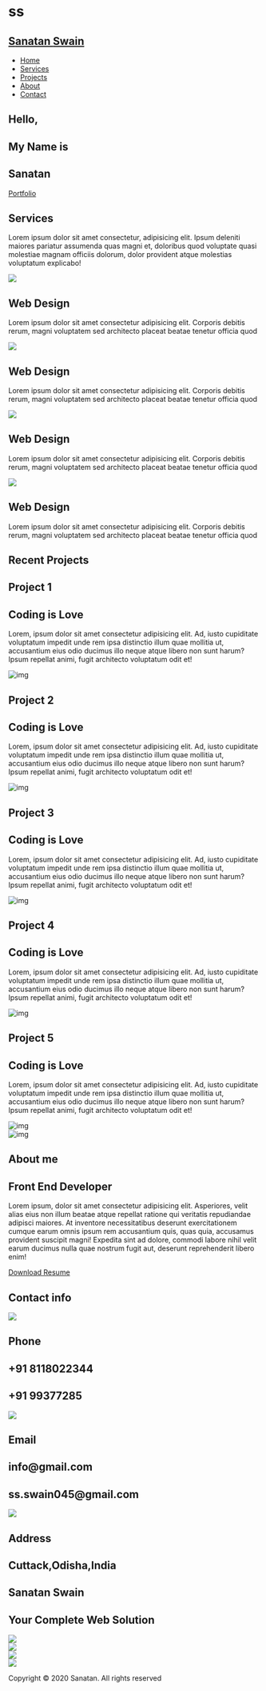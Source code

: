 # ss
<!DOCTYPE html>
<html lang="en">

<head>
  <meta charset="UTF-8">
  <meta name="viewport" content="width=device-width, initial-scale=1.0">
  <link rel="stylesheet" href="style.css">
  <title>My Website</title>
</head>

<body>
  <!-- Header -->
  <section id="header">
    <div class="header container">
      <div class="nav-bar">
        <div class="brand">
          <a href="#hero">
            <h1><span>S</span>anatan <span>S</span>wain</h1>
          </a>
        </div>
        <div class="nav-list">
          <div class="hamburger">
            <div class="bar"></div>
          </div>
          <ul>
            <li><a href="#hero" data-after="Home">Home</a></li>
            <li><a href="#services" data-after="Service">Services</a></li>
            <li><a href="#projects" data-after="Projects">Projects</a></li>
            <li><a href="#about" data-after="About">About</a></li>
            <li><a href="#contact" data-after="Contact">Contact</a></li>
          </ul>
        </div>
      </div>
    </div>
  </section>
  <!-- End Header -->


  <!-- Hero Section  -->
  <section id="hero">
    <div class="hero container">
      <div>
        <h1>Hello, <span></span></h1>
        <h1>My Name is <span></span></h1>
        <h1>Sanatan <span></span></h1>
        <a href="#projects" type="button" class="cta">Portfolio</a>
      </div>
    </div>
  </section>
  <!-- End Hero Section  -->

  <!-- Service Section -->
  <section id="services">
    <div class="services container">
      <div class="service-top">
        <h1 class="section-title">Serv<span>i</span>ces</h1>
        <p>Lorem ipsum dolor sit amet consectetur, adipisicing elit. Ipsum deleniti maiores pariatur assumenda quas
          magni et, doloribus quod voluptate quasi molestiae magnam officiis dolorum, dolor provident atque molestias
          voluptatum explicabo!</p>
      </div>
      <div class="service-bottom">
        <div class="service-item">
          <div class="icon"><img src="https://img.icons8.com/bubbles/100/000000/services.png" /></div>
          <h2>Web Design</h2>
          <p>Lorem ipsum dolor sit amet consectetur adipisicing elit. Corporis debitis rerum, magni voluptatem sed
            architecto placeat beatae tenetur officia quod</p>
        </div>
        <div class="service-item">
          <div class="icon"><img src="https://img.icons8.com/bubbles/100/000000/services.png" /></div>
          <h2>Web Design</h2>
          <p>Lorem ipsum dolor sit amet consectetur adipisicing elit. Corporis debitis rerum, magni voluptatem sed
            architecto placeat beatae tenetur officia quod</p>
        </div>
        <div class="service-item">
          <div class="icon"><img src="https://img.icons8.com/bubbles/100/000000/services.png" /></div>
          <h2>Web Design</h2>
          <p>Lorem ipsum dolor sit amet consectetur adipisicing elit. Corporis debitis rerum, magni voluptatem sed
            architecto placeat beatae tenetur officia quod</p>
        </div>
        <div class="service-item">
          <div class="icon"><img src="https://img.icons8.com/bubbles/100/000000/services.png" /></div>
          <h2>Web Design</h2>
          <p>Lorem ipsum dolor sit amet consectetur adipisicing elit. Corporis debitis rerum, magni voluptatem sed
            architecto placeat beatae tenetur officia quod</p>
        </div>
      </div>
    </div>
  </section>
  <!-- End Service Section -->

  <!-- Projects Section -->
  <section id="projects">
    <div class="projects container">
      <div class="projects-header">
        <h1 class="section-title">Recent <span>Projects</span></h1>
      </div>
      <div class="all-projects">
        <div class="project-item">
          <div class="project-info">
            <h1>Project 1</h1>
            <h2>Coding is Love</h2>
            <p>Lorem, ipsum dolor sit amet consectetur adipisicing elit. Ad, iusto cupiditate voluptatum impedit unde
              rem ipsa distinctio illum quae mollitia ut, accusantium eius odio ducimus illo neque atque libero non sunt
              harum? Ipsum repellat animi, fugit architecto voluptatum odit et!</p>
          </div>
          <div class="project-img">
            <img src="./img/img-1.png" alt="img">
          </div>
        </div>
        <div class="project-item">
          <div class="project-info">
            <h1>Project 2</h1>
            <h2>Coding is Love</h2>
            <p>Lorem, ipsum dolor sit amet consectetur adipisicing elit. Ad, iusto cupiditate voluptatum impedit unde
              rem ipsa distinctio illum quae mollitia ut, accusantium eius odio ducimus illo neque atque libero non sunt
              harum? Ipsum repellat animi, fugit architecto voluptatum odit et!</p>
          </div>
          <div class="project-img">
            <img src="./img/img-1.png" alt="img">
          </div>
        </div>
        <div class="project-item">
          <div class="project-info">
            <h1>Project 3</h1>
            <h2>Coding is Love</h2>
            <p>Lorem, ipsum dolor sit amet consectetur adipisicing elit. Ad, iusto cupiditate voluptatum impedit unde
              rem ipsa distinctio illum quae mollitia ut, accusantium eius odio ducimus illo neque atque libero non sunt
              harum? Ipsum repellat animi, fugit architecto voluptatum odit et!</p>
          </div>
          <div class="project-img">
            <img src="./img/img-1.png" alt="img">
          </div>
        </div>
        <div class="project-item">
          <div class="project-info">
            <h1>Project 4</h1>
            <h2>Coding is Love</h2>
            <p>Lorem, ipsum dolor sit amet consectetur adipisicing elit. Ad, iusto cupiditate voluptatum impedit unde
              rem ipsa distinctio illum quae mollitia ut, accusantium eius odio ducimus illo neque atque libero non sunt
              harum? Ipsum repellat animi, fugit architecto voluptatum odit et!</p>
          </div>
          <div class="project-img">
            <img src="./img/img-1.png" alt="img">
          </div>
        </div>
        <div class="project-item">
          <div class="project-info">
            <h1>Project 5</h1>
            <h2>Coding is Love</h2>
            <p>Lorem, ipsum dolor sit amet consectetur adipisicing elit. Ad, iusto cupiditate voluptatum impedit unde
              rem ipsa distinctio illum quae mollitia ut, accusantium eius odio ducimus illo neque atque libero non sunt
              harum? Ipsum repellat animi, fugit architecto voluptatum odit et!</p>
          </div>
          <div class="project-img">
            <img src="./img/img-1.png" alt="img">
          </div>
        </div>
      </div>
    </div>
  </section>
  <!-- End Projects Section -->

  <!-- About Section -->
  <section id="about">
    <div class="about container">
      <div class="col-left">
        <div class="about-img">
          <img src="./img/img-2.png" alt="img">
        </div>
      </div>
      <div class="col-right">
        <h1 class="section-title">About <span>me</span></h1>
        <h2>Front End Developer</h2>
        <p>Lorem ipsum, dolor sit amet consectetur adipisicing elit. Asperiores, velit alias eius non illum beatae atque
          repellat ratione qui veritatis repudiandae adipisci maiores. At inventore necessitatibus deserunt
          exercitationem cumque earum omnis ipsum rem accusantium quis, quas quia, accusamus provident suscipit magni!
          Expedita sint ad dolore, commodi labore nihil velit earum ducimus nulla quae nostrum fugit aut, deserunt
          reprehenderit libero enim!</p>
        <a href="#" class="cta">Download Resume</a>
      </div>
    </div>
  </section>
  <!-- End About Section -->

  <!-- Contact Section -->
  <section id="contact">
    <div class="contact container">
      <div>
        <h1 class="section-title">Contact <span>info</span></h1>
      </div>
      <div class="contact-items">
        <div class="contact-item">
          <div class="icon"><img src="https://img.icons8.com/bubbles/100/000000/phone.png" /></div>
          <div class="contact-info">
            <h1>Phone</h1>
            <h2>+91 8118022344</h2>
            <h2>+91 99377285</h2>
          </div>
        </div>
        <div class="contact-item">
          <div class="icon"><img src="https://img.icons8.com/bubbles/100/000000/new-post.png" /></div>
          <div class="contact-info">
            <h1>Email</h1>
            <h2>info@gmail.com</h2>
            <h2>ss.swain045@gmail.com</h2>
          </div>
        </div>
        <div class="contact-item">
          <div class="icon"><img src="https://img.icons8.com/bubbles/100/000000/map-marker.png" /></div>
          <div class="contact-info">
            <h1>Address</h1>
            <h2>Cuttack,Odisha,India</h2>
          </div>
        </div>
      </div>
    </div>
  </section>
  <!-- End Contact Section -->

  <!-- Footer -->
  <section id="footer">
    <div class="footer container">
      <div class="brand">
        <h1><span>S</span>anatan <span>S</span>wain</h1>
      </div>
      <h2>Your Complete Web Solution</h2>
      <div class="social-icon">
        <div class="social-item">
          <a href="#"><img src="https://img.icons8.com/bubbles/100/000000/facebook-new.png" /></a>
        </div>
        <div class="social-item">
          <a href="#"><img src="https://img.icons8.com/bubbles/100/000000/instagram-new.png" /></a>
        </div>
        <div class="social-item">
          <a href="#"><img src="https://img.icons8.com/bubbles/100/000000/twitter.png" /></a>
        </div>
        <div class="social-item">
          <a href="#"><img src="https://img.icons8.com/bubbles/100/000000/behance.png" /></a>
        </div>
      </div>
      <p>Copyright © 2020 Sanatan. All rights reserved</p>
    </div>
  </section>
  <!-- End Footer -->
  <script src="./app.js"></script>
</body>

</html>
